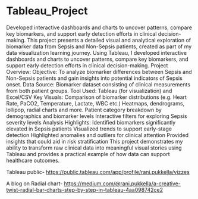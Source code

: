 # Tableau_Project
Developed interactive dashboards and charts to uncover patterns, compare key biomarkers, and support early detection efforts in clinical decision-making.
This project presents a detailed visual and analytical exploration of biomarker data from Sepsis and Non-Sepsis patients, created as part of my data visualization learning journey. Using Tableau, I developed interactive dashboards and charts to uncover patterns, compare key biomarkers, and support early detection efforts in clinical decision-making.
Project Overview:
Objective: To analyze biomarker differences between Sepsis and Non-Sepsis patients and gain insights into potential indicators of Sepsis onset.
Data Source: Biomarker dataset consisting of clinical measurements from both patient groups.
Tool Used: Tableau (for visualization) and Excel/CSV
Key Visuals:
Comparison of biomarker distributions (e.g. Heart Rate, PaCO2, Temperature, Lactate, WBC etc.)
Heatmaps, dendrograms, lollipop, radial charts and more.
Patient category breakdown by demographics and biomarker levels
Interactive filters for exploring Sepsis severity levels
Analysis Highlights:
Identified biomarkers significantly elevated in Sepsis patients
Visualized trends to support early-stage detection
Highlighted anomalies and outliers for clinical attention
Provided insights that could aid in risk stratification
This project demonstrates my ability to transform raw clinical data into meaningful visual stories using Tableau and provides a practical example of how data can support healthcare outcomes.

Tableau public- https://public.tableau.com/app/profile/rani.pukkella/vizzes

A blog on Radial chart- https://medium.com/@rani.pukkella/a-creative-twist-radial-bar-charts-step-by-step-in-tableau-4aa098742ce2
